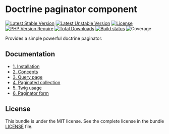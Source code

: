 # Doctrine paginator component

[![Latest Stable Version](https://poser.pugx.org/softspring/doctrine-paginator/v/stable.svg)](https://packagist.org/packages/softspring/doctrine-paginator)
[![Latest Unstable Version](https://poser.pugx.org/softspring/doctrine-paginator/v/unstable.svg)](https://packagist.org/packages/softspring/doctrine-paginator)
[![License](https://poser.pugx.org/softspring/doctrine-paginator/license.svg)](https://packagist.org/packages/softspring/doctrine-paginator)
[![PHP Version Require](http://poser.pugx.org/softspring/doctrine-paginator/require/php)](https://packagist.org/packages/softspring/doctrine-paginator)
[![Total Downloads](https://poser.pugx.org/softspring/doctrine-paginator/downloads)](https://packagist.org/packages/softspring/doctrine-paginator)
[![Build status](https://github.com/softspring/doctrine-paginator/actions/workflows/php.yml/badge.svg?branch=5.2)](https://github.com/softspring/doctrine-paginator/actions/workflows/php.yml)
![Coverage](https://raw.githubusercontent.com/softspring/doctrine-paginator/5.2/.github/badges/coverage.svg)

Provides a simple powerful doctrine paginator.

## Documentation

* [1. Installation](docs/1_installation.md)
* [2. Concepts](docs/2_concepts.md)
* [3. Query page](docs/3_query_page.md)
* [4. Paginated collection](docs/4_paginated_collection.md)
* [5. Twig usage](docs/5_twig_usage.md)
* [6. Paginator form](docs/6_paginator_form.md)

## License

This bundle is under the MIT license. See the complete license in the bundle [LICENSE](LICENSE) file.


